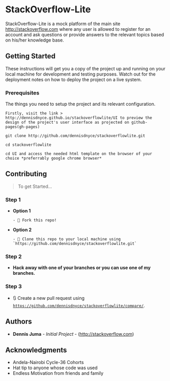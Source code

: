 # StackOverflow-Lite
StackOverflow-Lite is a mock platform of the main site http://stackoverflow.com where any user is allowed to register for an account and ask questions or provide answers to the relevant topics based on his/her knowledge base.

## Getting Started
These instructions will get you a copy of the project up and running on your local machine for development and testing purposes. Watch out for the deployment notes on how to deploy the project on a live system.

### Prerequisites
The things you need to setup the project and its relevant configuration.
```
Firstly, visit the link > http://dennisdnyce.github.io/stackoverflowlite/UI to preview the design of the project's user interface as projected on github-pages(gh-pages)
```
```
git clone http://github.com/dennisdnyce/stackoverflowlite.git
```
```
cd stackoverflowlite
```
```
cd UI and access the needed html template on the browser of your choice *preferrably google chrome browser*
```
## Contributing
> To get Started...

### Step 1
- **Option 1**

      - 🍴 Fork this repo!
      
- **Option 2**   

      - 👯 Clone this repo to your local machine using `https://github.com/dennisdnyce/stackoverflowlite.git`
      
### Step 2
- **Hack away with one of your branches or you can use one of my branches.**

### Step 3
- 🔃 Create a new pull request using <a href="https://github.com/dennisdnyce/stackoverflowlite/compare/" target="_blank">`https://github.com/dennisdnyce/stackoverflowlite/compare/`</a>.

## Authors

* **Dennis Juma** - *Initial Project* - (http://stackoverflow.com)

## Acknowledgments

* Andela-Nairobi Cycle-36 Cohorts
* Hat tip to anyone whose code was used
* Endless Motivation from friends and family 
